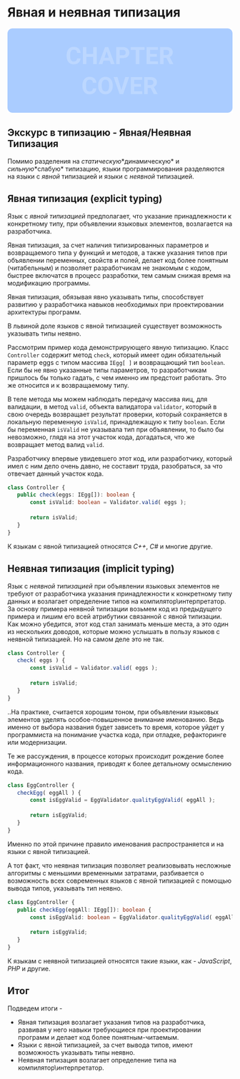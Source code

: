 # Явная и неявная типизация
![Chapter Cover](./images/chapter-cover.png)
## Экскурс в типизацию - Явная/Неявная Типизация


Помимо разделения на *статическую*\*динамическую* и *сильную*\*слабую* типизацию, языки программирования разделяются на языки с *явной* типизацией и языки с *неявной* типизацией. 


## Явная типизация (explicit typing)


Язык с *явной типизацией* предполагает, что указание принадлежности к конкретному типу, при объявлении языковых элементов, возлагается на разработчика.

Явная типизация, за счет наличия типизированных параметров и возвращаемого типа у функций и методов, а также указания типов при объявлении переменных, свойств и полей, делает код более понятным (читабельным) и позволяет разработчикам не знакомым с кодом, быстрее включатся в процесс разработки, тем самым снижая время на модификацию программы.

Явная типизация,  обязывая явно указывать типы, способствует развитию у разработчика навыков необходимых при проектировании архитектуры программ.

В львиной доле языков с явной типизацией существует возможность указывать типы неявно.

Рассмотрим пример кода демонстрирующего явную типизацию. Класс `Controller` содержит метод `check`, который имеет один обязательный параметр eggs c типом массива `IEgg[ ]` и возвращающий тип `boolean`. Если бы не явно указанные типы параметров, то разработчикам пришлось бы только гадать, с чем  именно им предстоит работать. Это же относится и к возвращаемому типу.

В теле метода мы можем наблюдать передачу массива яиц, для валидации,
в метод `valid`, объекта валидатора `validator`, который в свою очередь возвращает результат проверки, который сохраняется в локальную переменную `isValid`, принадлежащую к типу `boolean`. Если бы переменная `isValid` не указывала тип при объявлении, то было бы невозможно, глядя на этот участок кода, догадаться, что же возвращает метод валид `valid`.

Разработчику впервые увидевшего этот код, или разработчику, который имел с ним дело очень давно, не составит труда, разобраться, за что отвечает данный участок кода.

~~~~~typescript
class Controller {
   public check(eggs: IEgg[]): boolean {
       const isValid: boolean = Validator.valid( eggs );

       return isValid;
   }
}
~~~~~


К языкам с явной типизацией относятся *С++*, *С#* и многие другие.


## Неявная типизация (implicit typing)


Язык с *неявной типизацией* при объявлении языковых элементов не требуют  от разработчика указания принадлежности к конкретному типу данных и возлагает определение типов на компилятор\интерпретатор.
За основу примера неявной типизации возьмем код из предыдущего примера
и лишим его всей атрибутики связанной с явной типизации. Как можно убедится, этот код стал занимать меньше места, а это один из нескольких доводов, которые можно услышать в пользу языков с неявной типизацией. Но на самом деле это не так.

~~~~~typescript
class Controller {
   check( eggs ) {
       const isValid = Validator.valid( eggs );

       return isValid;
   }
}
~~~~~

..На практике, считается хорошим тоном, при объявлении языковых элементов
уделять особое-повышенное внимание именованию. Ведь именно от выбора
названия будет зависеть то время, которое уйдет у программиста на понимание участка кода, при отладке, рефакторинге или модернизации.

Те же рассуждения, в процессе которых происходит рождение более информационного названия, приводят к более детальному осмыслению кода.

~~~~~typescript
class EggController {
   checkEgg( eggAll ) {
       const isEggValid = EggValidator.qualityEggValid( eggAll );

       return isEggValid;
   }
}
~~~~~

Именно по этой причине правило именования распространяется и на языки с явной типизацией.

А тот факт, что неявная типизация позволяет реализовывать несложные алгоритмы с меньшими временными затратами, разбивается о возможность всех современных языков с явной типизацией с помощью вывода типов, указывать тип неявно.

~~~~~typescript
class EggController {
   public checkEgg(eggAll: IEgg[]): boolean {
       const isEggValid: boolean = EggValidator.qualityEggValid( eggAll );

       return isEggValid;
   }
}
~~~~~


К языкам с неявной типизацией относятся такие языки, как - *JavaScript*, *PHP* и другие.


## Итог

Подведем итоги - 

- Явная типизация возлагает указания типов на разработчика, развивая у него навыки требующиеся при проектировании программ и делает код более понятным-читаемым.
- Языки с явной типизацией, за счет вывода типов, имеют возможность указывать типы неявно.
- Неявная типизация возлагает определение типа на компилятор\интерпретатор.
